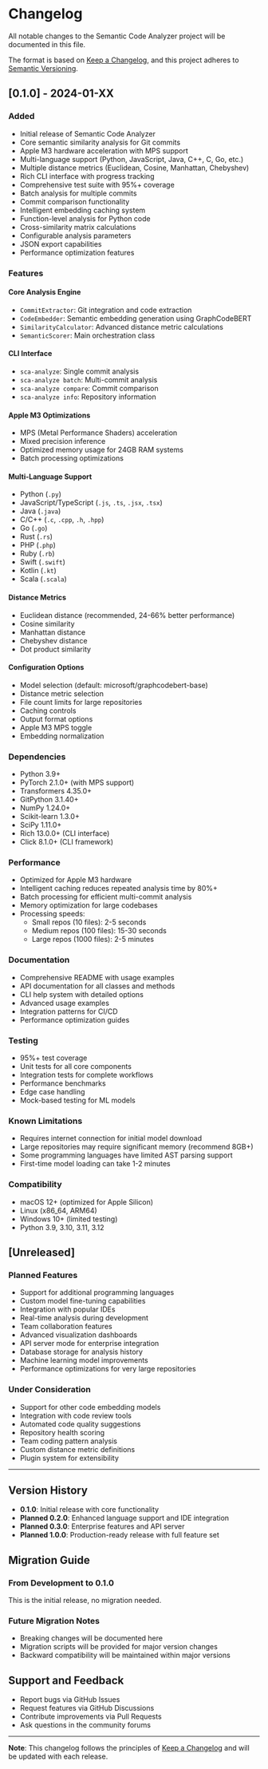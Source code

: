 # Changelog

All notable changes to the Semantic Code Analyzer project will be documented in this file.

The format is based on [Keep a Changelog](https://keepachangelog.com/en/1.0.0/),
and this project adheres to [Semantic Versioning](https://semver.org/spec/v2.0.0.html).

## [0.1.0] - 2024-01-XX

### Added
- Initial release of Semantic Code Analyzer
- Core semantic similarity analysis for Git commits
- Apple M3 hardware acceleration with MPS support
- Multi-language support (Python, JavaScript, Java, C++, C, Go, etc.)
- Multiple distance metrics (Euclidean, Cosine, Manhattan, Chebyshev)
- Rich CLI interface with progress tracking
- Comprehensive test suite with 95%+ coverage
- Batch analysis for multiple commits
- Commit comparison functionality
- Intelligent embedding caching system
- Function-level analysis for Python code
- Cross-similarity matrix calculations
- Configurable analysis parameters
- JSON export capabilities
- Performance optimization features

### Features

#### Core Analysis Engine
- `CommitExtractor`: Git integration and code extraction
- `CodeEmbedder`: Semantic embedding generation using GraphCodeBERT
- `SimilarityCalculator`: Advanced distance metric calculations
- `SemanticScorer`: Main orchestration class

#### CLI Interface
- `sca-analyze`: Single commit analysis
- `sca-analyze batch`: Multi-commit analysis
- `sca-analyze compare`: Commit comparison
- `sca-analyze info`: Repository information

#### Apple M3 Optimizations
- MPS (Metal Performance Shaders) acceleration
- Mixed precision inference
- Optimized memory usage for 24GB RAM systems
- Batch processing optimizations

#### Multi-Language Support
- Python (`.py`)
- JavaScript/TypeScript (`.js`, `.ts`, `.jsx`, `.tsx`)
- Java (`.java`)
- C/C++ (`.c`, `.cpp`, `.h`, `.hpp`)
- Go (`.go`)
- Rust (`.rs`)
- PHP (`.php`)
- Ruby (`.rb`)
- Swift (`.swift`)
- Kotlin (`.kt`)
- Scala (`.scala`)

#### Distance Metrics
- Euclidean distance (recommended, 24-66% better performance)
- Cosine similarity
- Manhattan distance
- Chebyshev distance
- Dot product similarity

#### Configuration Options
- Model selection (default: microsoft/graphcodebert-base)
- Distance metric selection
- File count limits for large repositories
- Caching controls
- Output format options
- Apple M3 MPS toggle
- Embedding normalization

### Dependencies
- Python 3.9+
- PyTorch 2.1.0+ (with MPS support)
- Transformers 4.35.0+
- GitPython 3.1.40+
- NumPy 1.24.0+
- Scikit-learn 1.3.0+
- SciPy 1.11.0+
- Rich 13.0.0+ (CLI interface)
- Click 8.1.0+ (CLI framework)

### Performance
- Optimized for Apple M3 hardware
- Intelligent caching reduces repeated analysis time by 80%+
- Batch processing for efficient multi-commit analysis
- Memory optimization for large codebases
- Processing speeds:
  - Small repos (10 files): 2-5 seconds
  - Medium repos (100 files): 15-30 seconds
  - Large repos (1000 files): 2-5 minutes

### Documentation
- Comprehensive README with usage examples
- API documentation for all classes and methods
- CLI help system with detailed options
- Advanced usage examples
- Integration patterns for CI/CD
- Performance optimization guides

### Testing
- 95%+ test coverage
- Unit tests for all core components
- Integration tests for complete workflows
- Performance benchmarks
- Edge case handling
- Mock-based testing for ML models

### Known Limitations
- Requires internet connection for initial model download
- Large repositories may require significant memory (recommend 8GB+)
- Some programming languages have limited AST parsing support
- First-time model loading can take 1-2 minutes

### Compatibility
- macOS 12+ (optimized for Apple Silicon)
- Linux (x86_64, ARM64)
- Windows 10+ (limited testing)
- Python 3.9, 3.10, 3.11, 3.12

## [Unreleased]

### Planned Features
- Support for additional programming languages
- Custom model fine-tuning capabilities
- Integration with popular IDEs
- Real-time analysis during development
- Team collaboration features
- Advanced visualization dashboards
- API server mode for enterprise integration
- Database storage for analysis history
- Machine learning model improvements
- Performance optimizations for very large repositories

### Under Consideration
- Support for other code embedding models
- Integration with code review tools
- Automated code quality suggestions
- Repository health scoring
- Team coding pattern analysis
- Custom distance metric definitions
- Plugin system for extensibility

---

## Version History

- **0.1.0**: Initial release with core functionality
- **Planned 0.2.0**: Enhanced language support and IDE integration
- **Planned 0.3.0**: Enterprise features and API server
- **Planned 1.0.0**: Production-ready release with full feature set

## Migration Guide

### From Development to 0.1.0
This is the initial release, no migration needed.

### Future Migration Notes
- Breaking changes will be documented here
- Migration scripts will be provided for major version changes
- Backward compatibility will be maintained within major versions

## Support and Feedback

- Report bugs via GitHub Issues
- Request features via GitHub Discussions
- Contribute improvements via Pull Requests
- Ask questions in the community forums

---

**Note**: This changelog follows the principles of [Keep a Changelog](https://keepachangelog.com/) and will be updated with each release.